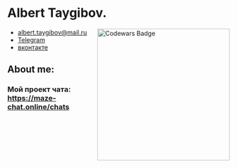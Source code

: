 # Albert Taygibov. 
<img src="https://www.codewars.com/users/Albert-Ti/badges/large" alt="Codewars Badge" style="float: right; width: 300px" />

- albert.taygibov@mail.ru
- [Telegram](https://t.me/albert_taygibov)
- [вконтакте](https://vk.com/alberttaygibov)

## About me:

### Мой проект чата: https://maze-chat.online/chats
